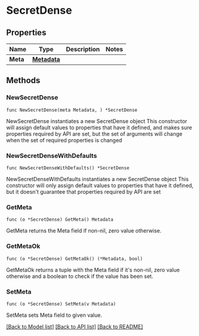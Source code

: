 # SecretDense

## Properties

Name | Type | Description | Notes
------------ | ------------- | ------------- | -------------
**Meta** | [**Metadata**](Metadata.md) |  | 

## Methods

### NewSecretDense

`func NewSecretDense(meta Metadata, ) *SecretDense`

NewSecretDense instantiates a new SecretDense object
This constructor will assign default values to properties that have it defined,
and makes sure properties required by API are set, but the set of arguments
will change when the set of required properties is changed

### NewSecretDenseWithDefaults

`func NewSecretDenseWithDefaults() *SecretDense`

NewSecretDenseWithDefaults instantiates a new SecretDense object
This constructor will only assign default values to properties that have it defined,
but it doesn't guarantee that properties required by API are set

### GetMeta

`func (o *SecretDense) GetMeta() Metadata`

GetMeta returns the Meta field if non-nil, zero value otherwise.

### GetMetaOk

`func (o *SecretDense) GetMetaOk() (*Metadata, bool)`

GetMetaOk returns a tuple with the Meta field if it's non-nil, zero value otherwise
and a boolean to check if the value has been set.

### SetMeta

`func (o *SecretDense) SetMeta(v Metadata)`

SetMeta sets Meta field to given value.



[[Back to Model list]](../README.md#documentation-for-models) [[Back to API list]](../README.md#documentation-for-api-endpoints) [[Back to README]](../README.md)


